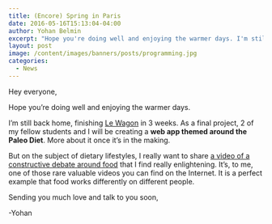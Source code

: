 ```yaml
---
title: (Encore) Spring in Paris
date: 2016-05-16T15:13:04-04:00
author: Yohan Belmin
excerpt: "Hope you're doing well and enjoying the warmer days. I'm still back home, finishing Le Wagon in 3 weeks. As a final project, 2 of my fellow students and I will be creating a <strong>web app themed around the Paleo Diet</strong>. More about it once it's in the making."
layout: post
image: /content/images/banners/posts/programming.jpg
categories:
  - News
---
```

Hey everyone,

Hope you&#8217;re doing well and enjoying the warmer days.

I&#8217;m still back home, finishing <a href="https://www.lewagon.com/" target="_blank">Le Wagon</a> in 3 weeks. As a final project, 2 of my fellow students and I will be creating a **web app themed around the Paleo Diet**. More about it once it&#8217;s in the making.

But on the subject of dietary lifestyles, I really want to share <a href="https://www.youtube.com/watch?v=nadkmy4nE_c" target="_blank">a video of a constructive debate around food</a> that I find really enlightening. It&#8217;s, to me, one of those rare valuable videos you can find on the Internet. It is a perfect example that food works differently on different people.

Sending you much love and talk to you soon,

-Yohan
